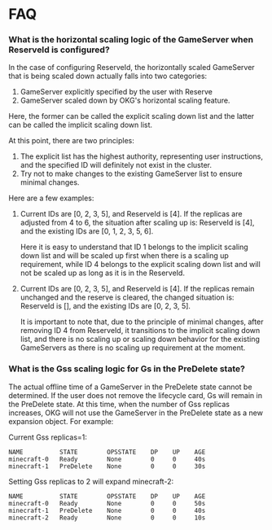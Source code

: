 # FAQ

### What is the horizontal scaling logic of the GameServer when ReserveId is configured?

In the case of configuring ReserveId, the horizontally scaled GameServer that is being scaled down actually falls into two categories:

1. GameServer explicitly specified by the user with Reserve
2. GameServer scaled down by OKG's horizontal scaling feature.

Here, the former can be called the explicit scaling down list and the latter can be called the implicit scaling down list.

At this point, there are two principles:

1. The explicit list has the highest authority, representing user instructions, and the specified ID will definitely not exist in the cluster. 
2. Try not to make changes to the existing GameServer list to ensure minimal changes.

Here are a few examples:

1. Current IDs are [0, 2, 3, 5], and ReserveId is [4]. If the replicas are adjusted from 4 to 6, the situation after scaling up is: ReserveId is [4], and the existing IDs are [0, 1, 2, 3, 5, 6]. 
   
   Here it is easy to understand that ID 1 belongs to the implicit scaling down list and will be scaled up first when there is a scaling up requirement, while ID 4 belongs to the explicit scaling down list and will not be scaled up as long as it is in the ReserveId.

2. Current IDs are [0, 2, 3, 5], and ReserveId is [4]. If the replicas remain unchanged and the reserve is cleared, the changed situation is: ReserveId is [], and the existing IDs are [0, 2, 3, 5]. 

   It is important to note that, due to the principle of minimal changes, after removing ID 4 from ReserveId, it transitions to the implicit scaling down list, and there is no scaling up or scaling down behavior for the existing GameServers as there is no scaling up requirement at the moment.

### What is the Gss scaling logic for Gs in the PreDelete state?

The actual offline time of a GameServer in the PreDelete state cannot be determined. If the user does not remove the lifecycle card, Gs will remain in the PreDelete state.
At this time, when the number of Gss replicas increases, OKG will not use the GameServer in the PreDelete state as a new expansion object. For example:

Current Gss replicas=1:
```
NAME          STATE        OPSSTATE    DP    UP    AGE
minecraft-0   Ready        None        0     0     40s
minecraft-1   PreDelete    None        0     0     30s
```

Setting Gss replicas to 2 will expand minecraft-2:
```
NAME          STATE        OPSSTATE    DP    UP    AGE
minecraft-0   Ready        None        0     0     50s
minecraft-1   PreDelete    None        0     0     40s
minecraft-2   Ready        None        0     0     10s
```